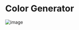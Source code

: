 # Color Generator

![image](https://user-images.githubusercontent.com/107784718/183872604-e8ae0c6b-c575-41dc-b129-ca37bb77d917.png)
